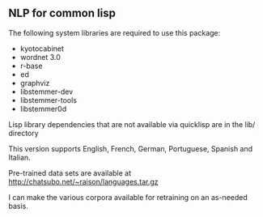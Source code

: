 ## NLP for common lisp

The following system libraries are required to use this package:

 * kyotocabinet
 * wordnet 3.0
 * r-base
 * ed
 * graphviz
 * libstemmer-dev
 * libstemmer-tools
 * libstemmer0d

Lisp library dependencies that are not available via quicklisp are in the
lib/ directory

This version supports English, French, German, Portuguese, Spanish and Italian.

Pre-trained data sets are available at http://chatsubo.net/~raison/languages.tar.gz

I can make the various corpora available for retraining on an as-needed basis.
